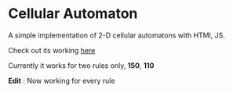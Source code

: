 # Cellular Automaton

A simple implementation of 2-D cellular automatons with HTMl, JS.

Check out its working [here](https://kaydee.github.io/Automaton/)

Currently it works for two rules only, **150**, **110**

**Edit** : Now working for every rule
